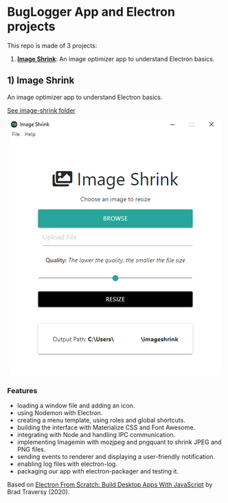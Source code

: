 # BugLogger App and Electron projects

This repo is made of 3 projects:

1. [**Image Shrink**](#imageshrink): An image optimizer app to understand Electron basics.

## <a name="imageshrink"></a>1) Image Shrink

An image optimizer app to understand Electron basics.

[See image-shrink folder](https://github.com/solygambas/electron-image-shrink/tree/master/image-shrink)

<p align="center">
    <img src="image-shrink/screenshot.png">
</p>

### Features

- loading a window file and adding an icon.
- using Nodemon with Electron.
- creating a menu template, using roles and global shortcuts.
- building the interface with Materialize CSS and Font Awesome.
- integrating with Node and handling IPC communication.
- implementing Imagemin with mozjpeg and pngquant to shrink JPEG and PNG files.
- sending events to renderer and displaying a user-friendly notification.
- enabling log files with electron-log.
- packaging our app with electron-packager and testing it.

Based on [Electron From Scratch: Build Desktop Apps With JavaScript](https://www.udemy.com/course/electron-from-scratch/) by Brad Traversy (2020).
